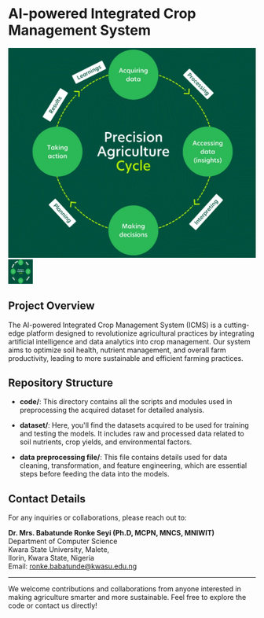 # AI-powered Integrated Crop Management System

![AI-powered Integrated Crop Management System](precision_farm.png)
<img src="precision_farm.png" alt="AI-powered Integrated Crop Management System" width="50" height="50">
## Project Overview
The AI-powered Integrated Crop Management System (ICMS) is a cutting-edge platform designed to revolutionize agricultural practices by integrating artificial intelligence and data analytics into crop management. Our system aims to optimize soil health, nutrient management, and overall farm productivity, leading to more sustainable and efficient farming practices.

## Repository Structure

- **code/**: This directory contains all the scripts and modules used in preprocessing the acquired dataset for detailed analysis.
  
- **dataset/**: Here, you'll find the datasets acquired to be used for training and testing the models. It includes raw and processed data related to soil nutrients, crop yields, and environmental factors.

- **data preprocessing file/**: This file contains details used for data cleaning, transformation, and feature engineering, which are essential steps before feeding the data into the models.

## Contact Details

For any inquiries or collaborations, please reach out to:

**Dr. Mrs. Babatunde Ronke Seyi (Ph.D, MCPN, MNCS, MNIWIT)**  
Department of Computer Science  
Kwara State University, Malete,  
Ilorin, Kwara State, Nigeria  
Email: [ronke.babatunde@kwasu.edu.ng](mailto:ronke.babatunde@kwasu.edu.ng)

---

We welcome contributions and collaborations from anyone interested in making agriculture smarter and more sustainable. Feel free to explore the code or contact us directly!

